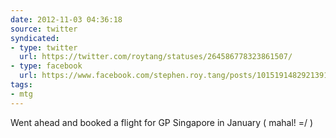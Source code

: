 ```yaml
---
date: 2012-11-03 04:36:18
source: twitter
syndicated:
- type: twitter
  url: https://twitter.com/roytang/statuses/264586778323861507/
- type: facebook
  url: https://www.facebook.com/stephen.roy.tang/posts/10151914829213912
tags:
- mtg
---
```


Went ahead and booked a flight for GP Singapore in January ( mahal! =/ )
